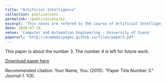 ```yaml
---
title: "Artificial Intelligence"
collection: publications
permalink: /publications/ai
excerpt: 'This notes are refered to the course of Artificial Intelligence teached by Prof. Edmondo Trentin'
date: 2020-07-24
venue: 'Computer and Automation Engineering - University of Siena'
paperurl: 'http://academicpages.github.io/files/paper3.pdf'
---
```

This paper is about the number 3. The number 4 is left for future work.

[Download paper here](http://academicpages.github.io/files/paper3.pdf)

Recommended citation: Your Name, You. (2015). "Paper Title Number 3." <i>Journal 1</i>. 1(3).
